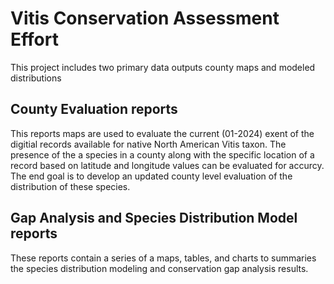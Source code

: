 # Vitis Conservation Assessment Effort 

This project includes two primary data outputs county maps and modeled distributions

## County Evaluation reports 

This reports maps are used to evaluate the current (01-2024) exent of the digitial records available for native North American Vitis taxon. The presence of the a species in a county along with the specific location of a record based on latitude and longitude values can be evaluated for accurcy. The end goal is to develop an updated county level evaluation of the distribution of these species. 


## Gap Analysis and Species Distribution Model reports

These reports contain a series of a maps, tables, and charts to summaries the species distribution modeling and conservation gap analysis results. 

